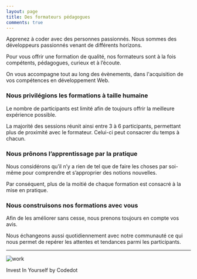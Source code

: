 ```yaml
---
layout: page
title: Des formateurs pédagogues
comments: true
---
```


Apprenez à coder avec des personnes passionnés. Nous sommes des développeurs passionnés venant de différents horizons.

Pour vous offrir une formation de qualité, nos formateurs sont à la fois compétents, pédagogues, curieux et à l’écoute.

On vous accompagne tout au long des évènements, dans l'acquisition de vos compétences en développement Web.

### Nous privilégions les formations à taille humaine

Le nombre de participants est limité afin de toujours offrir la meilleure expérience possible.

La majorité des sessions réunit ainsi entre 3 à 6 participants, permettant plus de proximité avec le formateur. Celui-ci peut consacrer du temps à chacun.

### Nous prônons l’apprentissage par la pratique

Nous considérons qu’il n’y a rien de tel que de faire les choses par soi-même pour comprendre et s’approprier des notions nouvelles.

Par conséquent, plus de la moitié de chaque formation est consacré à la mise en pratique.


### Nous construisons nos formations avec vous

Afin de les améliorer sans cesse, nous prenons toujours en compte vos avis.

Nous échangeons aussi quotidiennement avec notre communauté ce qui nous permet de repérer les attentes et tendances parmi les participants.

---


![work](/assets/images/head.jpg)


<footer class="center"><p>Invest In Yourself by Codedot</p></footer>


<style>

 footer  p .center{
  font-style: italic!important;
 }


</style>
